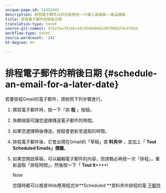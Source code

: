 ```yaml
---
unique-page-id: 14352441
description: 排程電子郵件以供日後使用——行銷人員檔案——產品檔案
title: 排程電子郵件的稍後日期
translation-type: tm+mt
source-git-commit: 47b2fee7d146c3dc558d4bbb10070683f4cdfd3d
workflow-type: tm+mt
source-wordcount: '141'
ht-degree: 0%

---
```



# 排程電子郵件的稍後日期 {#schedule-an-email-for-a-later-date}

若要排程Gmail的電子郵件，請依照下列步驟進行。

1. 撰寫電子郵件時，按一下「排 **程** 」按鈕。
1. 快顯視窗可讓您選擇傳送電子郵件的時間。
1. 如果您選擇稍後傳送，按鈕會更新至選取的時間。
1. 排程電子郵件後，它會出現在Gmail的「草稿」資 **料夾中** ，並加上「 **Tout Scheduled Emails」標籤**。
1. 如果您開啟草稿，可以編輯電子郵件的內容，但請務必再按一次「排程」，重新選取「排程時間」，然後按一下「 **Tout It******!

   >[!NOTE]
   >
   >您隨時都可以檢查Web應用程式中**Scheduled **資料夾中排程的電 [子郵件](http://toutapp.com/login)

